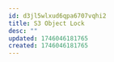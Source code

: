 ```yaml
---
id: d3jl5wlxud6qpa6707vqhi2
title: S3 Object Lock
desc: ""
updated: 1746046181765
created: 1746046181765
---
```

